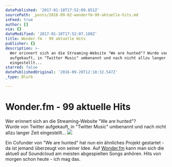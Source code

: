 ```yaml
---
datePublished: '2017-01-18T17:52:09.851Z'
sourcePath: _posts/2016-09-02-wonderfm-99-aktuelle-hits.md
inFeed: true
author: []
via: {}
dateModified: '2017-01-18T17:52:07.108Z'
title: Wonder.fm - 99 aktuelle Hits
publisher: {}
description: >-
  Wer erinnert sich an die Streaming-Website "We are hunted"? Wurde von Twitter
  aufgekauft, in "Twitter Music" umbenannt und nach nicht allzu langer Zeit
  eingestellt... 
starred: false
datePublishedOriginal: '2016-09-20T12:18:32.547Z'
_type: Blurb

---
```

# Wonder.fm - 99 aktuelle Hits

Wer erinnert sich an die Streaming-Website "We are hunted"?   
Wurde von Twitter aufgekauft, in "Twitter Music" umbenannt und nach nicht allzu langer Zeit eingestellt... ![](https://the-grid-user-content.s3-us-west-2.amazonaws.com/b79b6224-b78c-42f0-87bc-884c89a7d56e.jpg)

Ein Cofunder von "We are hunted" hat nun ein ähnliches Projekt gestartet - da ist jemand überzeugt von seiner Idee. Auf [Wonder.fm][0] kann man sich die aktuell auf Soundcloud am meisten abgespielten Songs anhören. Hits von morgen schon heute - ich mag das.

[0]: http://wonder.fm/ "Wonder.fm"
